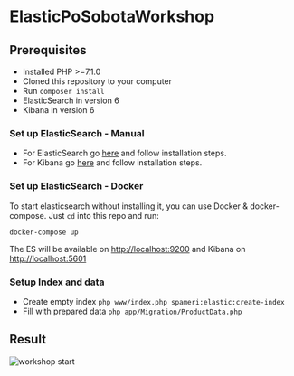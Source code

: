 # ElasticPoSobotaWorkshop

## Prerequisites
- Installed PHP >=7.1.0
- Cloned this repository to your computer
- Run `composer install`
- ElasticSearch in version 6
- Kibana in version 6

### Set up ElasticSearch - Manual
- For ElasticSearch go [here](https://www.elastic.co/downloads/elasticsearch) and follow installation steps. 
- For Kibana go [here](https://www.elastic.co/downloads/kibana) and follow installation steps. 

### Set up ElasticSearch - Docker
To start elasticsearch without installing it, you can use Docker & docker-compose. Just `cd` into this repo and run:

```
docker-compose up
```

The ES will be available on [http://localhost:9200](http://localhost:9200) and Kibana on 
[http://localhost:5601](http://localhost:5601)
 
### Setup Index and data
- Create empty index `php www/index.php spameri:elastic:create-index`
- Fill with prepared data `php app/Migration/ProductData.php`
 
## Result 
![workshop start](https://raw.githubusercontent.com/VBoss/ElasticPosobotaWorkshop/master/www/images/workshop-start.png "Workshop start")
